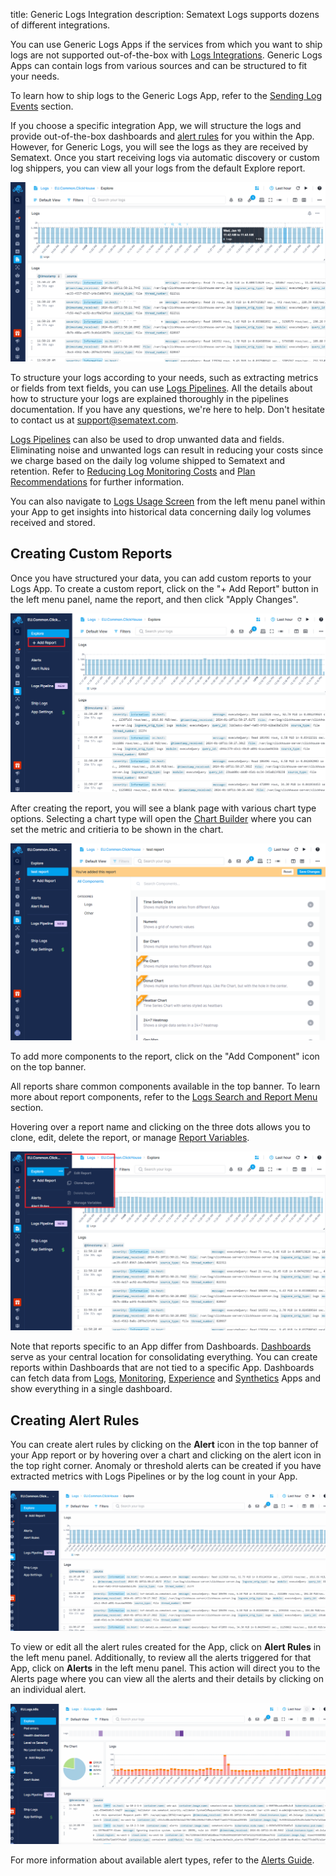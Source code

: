 title: Generic Logs Integration
description: Sematext Logs supports dozens of different integrations.

You can use Generic Logs Apps if the services from which you want to ship logs are not supported out-of-the-box with [Logs Integrations](https://sematext.com/docs/integration/). Generic Logs Apps can contain logs from various sources and can be structured to fit your needs.

To learn how to ship logs to the Generic Logs App, refer to the [Sending Log Events](https://sematext.com/docs/logs/sending-log-events/#generic-logs-app) section.

If you choose a specific integration App, we will structure the logs and provide out-of-the-box dashboards and [alert rules](https://sematext.com/docs/alerts/) for you within the App. However, for Generic Logs, you will see the logs as they are received by Sematext. Once you start receiving logs via automatic discovery or custom log shippers, you can view all your logs from the default Explore report.

![Generic Logs Explore Report](../images/integrations/generic-logs-app-explore.png)

To structure your logs according to your needs, such as extracting metrics or fields from text fields, you can use [Logs Pipelines](https://sematext.com/docs/logs/pipelines/). All the details about how to structure your logs are explained thoroughly in the pipelines documentation. If you have any questions, we're here to help. Don't hesitate to contact us at support@sematext.com.

[Logs Pipelines](https://sematext.com/docs/logs/pipelines/) can also be used to drop unwanted data and fields. Eliminating noise and unwanted logs can result in reducing your costs since we charge based on the daily log volume shipped to Sematext and retention. Refer to [Reducing Log Monitoring Costs](https://sematext.com/docs/logs/reduce-costs-with-pipelines/) and [Plan Recommendations](https://sematext.com/docs/logs/plan-recommendations/) for further information.

You can also navigate to [Logs Usage Screen](https://sematext.com/docs/logs/logs-usage-screen/) from the left menu panel within your App to get insights into historical data concerning daily log volumes received and stored.

## Creating Custom Reports

Once you have structured your data, you can add custom reports to your Logs App. To create a custom report, click on the "+ Add Report" button in the left menu panel, name the report, and then click "Apply Changes".

![Generic Logs Edit Report](../images/integrations/generic-logs-app-add-report.png)

After creating the report, you will see a blank page with various chart type options. Selecting a chart type will open the [Chart Builder](https://sematext.com/docs/dashboards/chart-builder/) where you can set the metric and critieria to be shown in the chart.

![Generic Logs Edit Report](../images/integrations/generic-logs-app-new-report.png)

To add more components to the report, click on the "Add Component" icon on the top banner.

All reports share common components available in the top banner. To learn more about report components, refer to the [Logs Search and Report Menu](https://sematext.com/docs/logs/reports-and-components/#logs-search-and-report-menu)  section.

Hovering over a report name and clicking on the three dots allows you to clone, edit, delete the report, or manage [Report Variables](https://sematext.com/docs/dashboards/report-variables/).

![Generic Logs Edit Report](../images/integrations/generic-logs-app-edit-report.png)

Note that reports specific to an App differ from Dashboards. [Dashboards](https://sematext.com/docs/dashboards/) serve as your central location for consolidating everything. You can create reports within Dashboards that are not tied to a specific App. Dashboards can fetch data from [Logs](https://sematext.com/docs/logs/), [Monitoring](https://sematext.com/docs/monitoring/), [Experience](https://sematext.com/docs/experience/) and [Synthetics](https://sematext.com/docs/synthetics/) Apps and show everything in a single dashboard.

## Creating Alert Rules

You can create alert rules by clicking on the **Alert** icon in the top banner of your App report or by hovering over a chart and clicking on the alert icon in the top right corner. Anomaly or threshold alerts can be created if you have extracted metrics with Logs Pipelines or by the log count in your App.

![Generic Logs Create Alert Rule](../images/integrations/generic-logs-app-alert-rule.gif)

To view or edit all the alert rules created for the App, click on **Alert Rules** in the left menu panel. Additionally, to review all the alerts triggered for that App, click on **Alerts** in the left menu panel. This action will direct you to the Alerts page where you can view all the alerts and their details by clicking on an individual alert.

![Generic Logs Create Alerts](../images/integrations/generic-logs-app-alerts.gif)

For more information about available alert types, refer to the [Alerts Guide](https://sematext.com/docs/guide/alerts-guide/).
